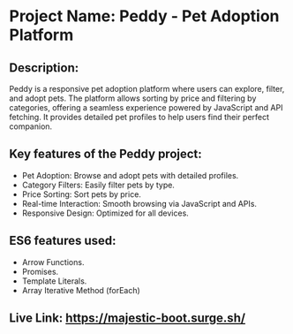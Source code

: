 <h1>Project Name: Peddy - Pet Adoption Platform</h1>

<h2>Description:</h2>

<p>Peddy is a responsive pet adoption platform where users can explore, filter, and adopt pets. The platform allows sorting by price and filtering by categories, offering a seamless experience powered by JavaScript and API fetching. It provides detailed pet profiles to help users find their perfect companion.</p>

<h2>Key features of the Peddy project:</h2>
<ul>
    <li>Pet Adoption: Browse and adopt pets with detailed profiles.</li>
    <li>Category Filters: Easily filter pets by type.</li>
    <li>Price Sorting: Sort pets by price.</li>
    <li>Real-time Interaction: Smooth browsing via JavaScript and APIs.</li>
    <li>Responsive Design: Optimized for all devices.</li>
</ul>

<h2>ES6 features used:</h2>
<ul>
    <li>Arrow Functions.</li>
    <li>Promises.</li>
    <li>Template Literals.</li>
    <li>Array Iterative Method (forEach)</li>
</ul>

<h2>Live Link: <a href="https://majestic-boot.surge.sh/">https://majestic-boot.surge.sh/</a></h2>
  
   
  
    
